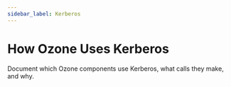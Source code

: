 ```yaml
---
sidebar_label: Kerberos
---
```


# How Ozone Uses Kerberos

Document which Ozone components use Kerberos, what calls they make, and why.

